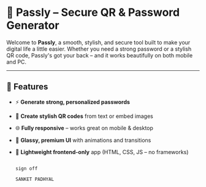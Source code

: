 # 🔐 Passly – Secure QR & Password Generator

Welcome to **Passly**, a smooth, stylish, and secure tool built to make your digital life a little easier. Whether you need a strong password or a stylish QR code, Passly's got your back – and it works beautifully on both mobile and PC.

---

## 🚀 Features

- ⚡️ **Generate strong, personalized passwords**  
- 📲 **Create stylish QR codes** from text or embed images  
- 🌐 **Fully responsive** – works great on mobile & desktop  
- 🎨 **Glassy, premium UI** with animations and transitions  
- 🤖 **Lightweight frontend-only** app (HTML, CSS, JS – no frameworks)




                                                                                                                  sign off
                                                                                                                SANKET PADHYAL




